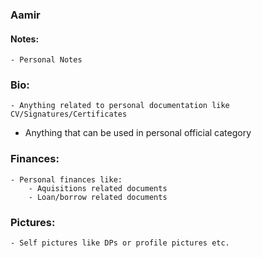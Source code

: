 ### Aamir

#### Notes:
	- Personal Notes

### Bio:
	- Anything related to personal documentation like CV/Signatures/Certificates
  - Anything that can be used in personal official category

### Finances:
	- Personal finances like:
		- Aquisitions related documents
	 	- Loan/borrow related documents

### Pictures:
	- Self pictures like DPs or profile pictures etc.

